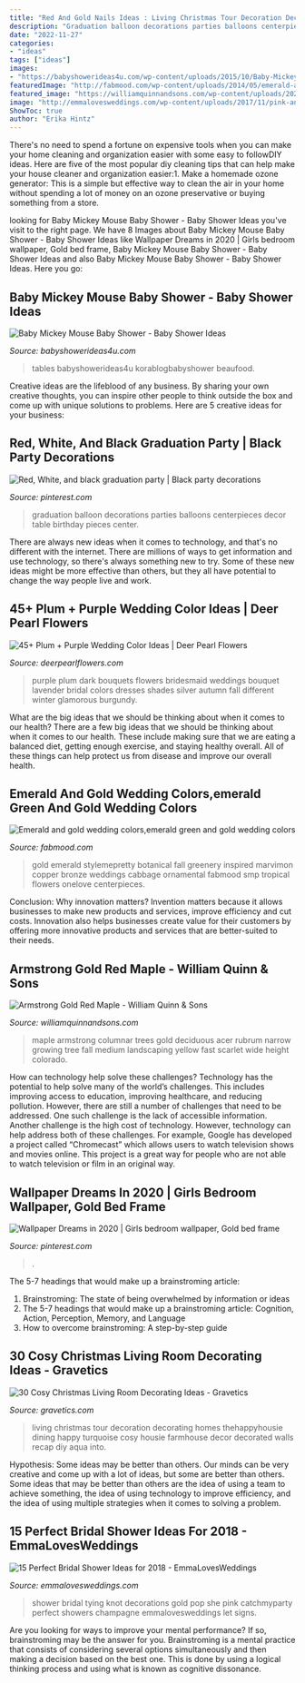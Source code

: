 ```yaml
---
title: "Red And Gold Nails Ideas : Living Christmas Tour Decoration Decorating Homes Thehappyhousie Dining Happy Turquoise Cosy Housie Farmhouse Decor Decorated Walls Recap Diy Aqua Into"
description: "Graduation balloon decorations parties balloons centerpieces decor table birthday pieces center"
date: "2022-11-27"
categories:
- "ideas"
tags: ["ideas"]
images:
- "https://babyshowerideas4u.com/wp-content/uploads/2015/10/Baby-Mickey-Mouse-Baby-Shower-dessert-table-ideas.jpg"
featuredImage: "http://fabmood.com/wp-content/uploads/2014/05/emerald-and-gold-wedding.jpg"
featured_image: "https://williamquinnandsons.com/wp-content/uploads/2020/01/armstronggold1.jpg"
image: "http://emmalovesweddings.com/wp-content/uploads/2017/11/pink-and-gold-bridal-shower-decorations.jpg"
ShowToc: true
author: "Erika Hintz"
---
```



There's no need to spend a fortune on expensive tools when you can make your home cleaning and organization easier with some easy to followDIY ideas. Here are five of the most popular diy cleaning tips that can help make your house cleaner and organization easier:1. Make a homemade ozone generator: This is a simple but effective way to clean the air in your home without spending a lot of money on an ozone preservative or buying something from a store.

	

		
looking for Baby Mickey Mouse Baby Shower - Baby Shower Ideas you've visit to the right page. We have 8 Images about Baby Mickey Mouse Baby Shower - Baby Shower Ideas like Wallpaper Dreams in 2020 | Girls bedroom wallpaper, Gold bed frame, Baby Mickey Mouse Baby Shower - Baby Shower Ideas and also Baby Mickey Mouse Baby Shower - Baby Shower Ideas. Here you go:
		
    
## Baby Mickey Mouse Baby Shower - Baby Shower Ideas

<img loading=lazy src="https://babyshowerideas4u.com/wp-content/uploads/2015/10/Baby-Mickey-Mouse-Baby-Shower-dessert-table-ideas.jpg" onerror="this.onerror=null;this.src='https://tse2.mm.bing.net/th?id=OIP.lPqTRTsIyzDhx3ez1dAl-wHaJ4&amp;pid=15.1';" alt="Baby Mickey Mouse Baby Shower - Baby Shower Ideas">

_Source: babyshowerideas4u.com_

>tables babyshowerideas4u korablogbabyshower beaufood. 

	

Creative ideas are the lifeblood of any business. By sharing your own creative thoughts, you can inspire other people to think outside the box and come up with unique solutions to problems. Here are 5 creative ideas for your business: 

    
## Red, White, And Black Graduation Party | Black Party Decorations

<img loading=lazy src="https://i.pinimg.com/736x/23/da/f2/23daf2bd5b5019d609dd8794ee913925--graduation-parties-red.jpg" onerror="this.onerror=null;this.src='https://tse2.mm.bing.net/th?id=OIP.tLFG3xEFu2IDAtAl49k1WQHaJ4&amp;pid=15.1';" alt="Red, White, and black graduation party | Black party decorations">

_Source: pinterest.com_

>graduation balloon decorations parties balloons centerpieces decor table birthday pieces center. 

	

There are always new ideas when it comes to technology, and that's no different with the internet. There are millions of ways to get information and use technology, so there's always something new to try. Some of these new ideas might be more effective than others, but they all have potential to change the way people live and work.

    
## 45+ Plum + Purple Wedding Color Ideas | Deer Pearl Flowers

<img loading=lazy src="http://www.deerpearlflowers.com/wp-content/uploads/2015/05/Beautiful-Wedding-Bouquet-in-Different-Shades-of-Purple.jpg" onerror="this.onerror=null;this.src='https://tse3.mm.bing.net/th?id=OIP.SImEhxOgP30i3iJg6X36vwHaLI&amp;pid=15.1';" alt="45+ Plum + Purple Wedding Color Ideas | Deer Pearl Flowers">

_Source: deerpearlflowers.com_

>purple plum dark bouquets flowers bridesmaid weddings bouquet lavender bridal colors dresses shades silver autumn fall different winter glamorous burgundy. 

	

What are the big ideas that we should be thinking about when it comes to our health?
There are a few big ideas that we should be thinking about when it comes to our health. These include making sure that we are eating a balanced diet, getting enough exercise, and staying healthy overall. All of these things can help protect us from disease and improve our overall health.

    
## Emerald And Gold Wedding Colors,emerald Green And Gold Wedding Colors

<img loading=lazy src="http://fabmood.com/wp-content/uploads/2014/05/emerald-and-gold-wedding.jpg" onerror="this.onerror=null;this.src='https://tse4.mm.bing.net/th?id=OIP.5CpNKSaV0v73SDJrBIN0mQHaLH&amp;pid=15.1';" alt="Emerald and gold wedding colors,emerald green and gold wedding colors">

_Source: fabmood.com_

>gold emerald stylemepretty botanical fall greenery inspired marvimon copper bronze weddings cabbage ornamental fabmood smp tropical flowers onelove centerpieces. 

	

Conclusion: Why innovation matters?
Invention matters because it allows businesses to make new products and services, improve efficiency and cut costs. Innovation also helps businesses create value for their customers by offering more innovative products and services that are better-suited to their needs.

    
## Armstrong Gold Red Maple - William Quinn &amp; Sons

<img loading=lazy src="https://williamquinnandsons.com/wp-content/uploads/2020/01/armstronggold1.jpg" onerror="this.onerror=null;this.src='https://tse3.mm.bing.net/th?id=OIP.RFhpKu5WibmkhEzdDrlDRgHaLK&amp;pid=15.1';" alt="Armstrong Gold Red Maple - William Quinn &amp; Sons">

_Source: williamquinnandsons.com_

>maple armstrong columnar trees gold deciduous acer rubrum narrow growing tree fall medium landscaping yellow fast scarlet wide height colorado. 

	

How can technology help solve these challenges?
Technology has the potential to help solve many of the world’s challenges. This includes improving access to education, improving healthcare, and reducing pollution. However, there are still a number of challenges that need to be addressed. One such challenge is the lack of accessible information. Another challenge is the high cost of technology. However, technology can help address both of these challenges. For example, Google has developed a project called “Chromecast” which allows users to watch television shows and movies online. This project is a great way for people who are not able to watch television or film in an original way.

    
## Wallpaper Dreams In 2020 | Girls Bedroom Wallpaper, Gold Bed Frame

<img loading=lazy src="https://i.pinimg.com/736x/84/fd/1a/84fd1a273a6ceafb728167266cd9fdbe.jpg" onerror="this.onerror=null;this.src='https://tse3.mm.bing.net/th?id=OIP.yRsDe1CpOrVKj6Mq7G8hYQHaLF&amp;pid=15.1';" alt="Wallpaper Dreams in 2020 | Girls bedroom wallpaper, Gold bed frame">

_Source: pinterest.com_

>. 

	

The 5-7 headings that would make up a brainstroming article:
1. Brainstroming: The state of being overwhelmed by information or ideas
2. The 5-7 headings that would make up a brainstroming article: Cognition, Action, Perception, Memory, and Language
3. How to overcome brainstroming: A step-by-step guide

    
## 30 Cosy Christmas Living Room Decorating Ideas - Gravetics

<img loading=lazy src="http://www.gravetics.com/wp-content/uploads/2016/10/Christmas-Spirit-into-Your-Living-Room-3.jpg" onerror="this.onerror=null;this.src='https://tse2.mm.bing.net/th?id=OIP.OV2CYv40svnOgYp2qGCbsQHaIT&amp;pid=15.1';" alt="30 Cosy Christmas Living Room Decorating Ideas - Gravetics">

_Source: gravetics.com_

>living christmas tour decoration decorating homes thehappyhousie dining happy turquoise cosy housie farmhouse decor decorated walls recap diy aqua into. 

	

Hypothesis: Some ideas may be better than others.
Our minds can be very creative and come up with a lot of ideas, but some are better than others. Some ideas that may be better than others are the idea of using a team to achieve something, the idea of using technology to improve efficiency, and the idea of using multiple strategies when it comes to solving a problem.

    
## 15 Perfect Bridal Shower Ideas For 2018 - EmmaLovesWeddings

<img loading=lazy src="http://emmalovesweddings.com/wp-content/uploads/2017/11/pink-and-gold-bridal-shower-decorations.jpg" onerror="this.onerror=null;this.src='https://tse3.mm.bing.net/th?id=OIP.NrBEuaa9gDQyztFKKBlHfgHaLH&amp;pid=15.1';" alt="15 Perfect Bridal Shower Ideas for 2018 - EmmaLovesWeddings">

_Source: emmalovesweddings.com_

>shower bridal tying knot decorations gold pop she pink catchmyparty perfect showers champagne emmalovesweddings let signs. 

	

Are you looking for ways to improve your mental performance? If so, brainstroming may be the answer for you. Brainstroming is a mental practice that consists of considering several options simultaneously and then making a decision based on the best one. This is done by using a logical thinking process and using what is known as cognitive dissonance.

